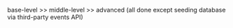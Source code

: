 base-level >> middle-level >> advanced (all done except seeding database via third-party events API)
